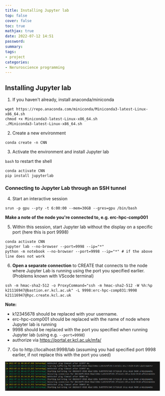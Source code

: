 ```yaml
---
title: Installing Jupyter lab
top: false
cover: false
toc: true
mathjax: true
date: 2022-07-12 14:51
password:
summary:
tags:
- project
categories:
- Neruroscience programming
---
```


## Installing Jupyter lab

1.  If you haven't already, install anaconda/miniconda

```
wget https://repo.anaconda.com/miniconda/Miniconda3-latest-Linux-x86_64.sh
chmod +x Miniconda3-latest-Linux-x86_64.sh
./Miniconda3-latest-Linux-x86_64.sh
```

2.  Create a new environment 

```
conda create -n CNN
```

3.  Activate the environment and install Jupyter lab

`bash` to restart the shell

```
conda activate CNN
pip install jupyterlab
```

### Connecting to Jupyter Lab through an SSH tunnel

4.  Start an interactive session

``` 
srun -p gpu --pty -t 6:00:00 --mem=30GB --gres=gpu /bin/bash
```

**Make a note of the node you're connected to, e.g. erc-hpc-comp001**

5.  Within this session, start Jupyter lab without the display on a specific port (here this is port 9998)

```
conda activate CNN
jupyter lab --no-browser --port=9998 --ip="*"
python -m notebook --no-browser --port=9998 --ip="*" # if the above line does not work
```

6.  **Open a separate connection** to CREATE that connects to the node where Jupyter Lab is running using the port you specified earlier. (Problems known with VScode terminal)

```
ssh -m hmac-sha2-512 -o ProxyCommand="ssh -m hmac-sha2-512 -W %h:%p k21116947@bastion.er.kcl.ac.uk" -L 9998:erc-hpc-comp031:9998 k21116947@hpc.create.kcl.ac.uk
```

**Note:**

- k12345678 should be replaced with your username.
- erc-hpc-comp001 should be replaced with the name of node where Jupyter lab is running
- 9998 should be replaced with the port you specified when running Jupyter lab (using e.g. `--port=9998`)
- authorize via https://portal.er.kcl.ac.uk/mfa/

7.  Go to http://localhost:9998/lab (assuming you had specified port 9998 earlier, if not replace this with the port you used)

![image-20220711015129051](https://raw.githubusercontent.com/ReveRoyl/PictureBed/main/BlogImg/202207110151407.png)
